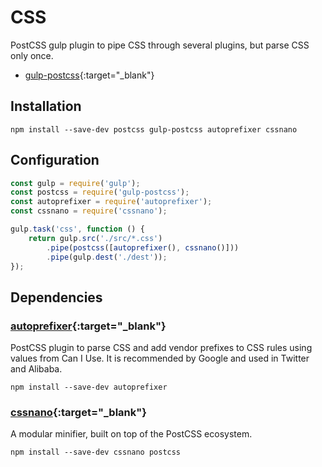 # CSS

PostCSS gulp plugin to pipe CSS through several plugins, but parse CSS only once.

- [gulp-postcss](https://www.npmjs.com/package/gulp-postcss){:target="_blank"}

## Installation

```shell
npm install --save-dev postcss gulp-postcss autoprefixer cssnano
```

## Configuration

```javascript
const gulp = require('gulp');
const postcss = require('gulp-postcss');
const autoprefixer = require('autoprefixer');
const cssnano = require('cssnano');

gulp.task('css', function () {
    return gulp.src('./src/*.css')
        .pipe(postcss([autoprefixer(), cssnano()]))
        .pipe(gulp.dest('./dest'));
});
```

## Dependencies

### [autoprefixer](https://www.npmjs.com/package/autoprefixer){:target="_blank"}

PostCSS plugin to parse CSS and add vendor prefixes to CSS rules using values from Can I Use. It is recommended by Google and used in Twitter and Alibaba.

```shell
npm install --save-dev autoprefixer
```

### [cssnano](https://cssnano.co/){:target="_blank"}

A modular minifier, built on top of the PostCSS ecosystem.

```shell
npm install --save-dev cssnano postcss
```
